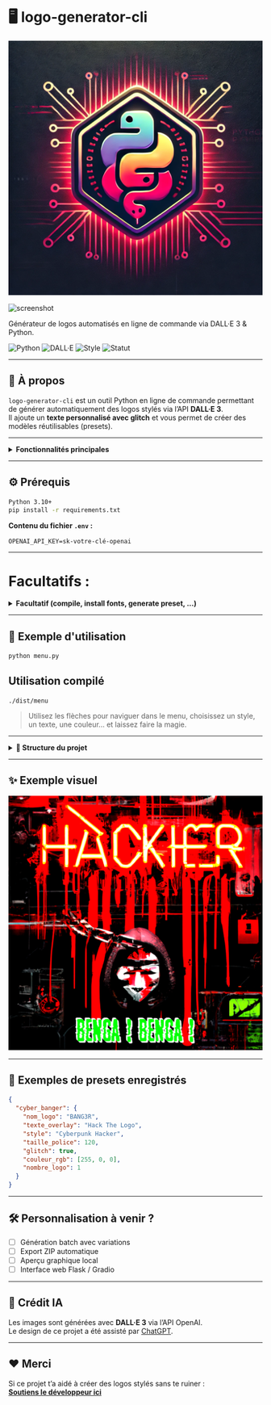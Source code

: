 # 🖥️ logo-generator-cli

![logo généré](https://github.com/trh4ckn0n/trkn-dalletxt/blob/main/file-UETRhDsEArgP4nvX2cuFBF.WEBP)

![screenshot](https://l.top4top.io/p_3387zre6b0.jpg)


Générateur de logos automatisés en ligne de commande via DALL·E 3 & Python.


![Python](https://img.shields.io/badge/python-3.10+-blue?style=flat-square)
![DALL·E](https://img.shields.io/badge/DALL·E-3-purple?style=flat-square)
![Style](https://img.shields.io/badge/style-cyberpunk-red?style=flat-square)
![Statut](https://img.shields.io/badge/status-en%20développement-orange?style=flat-square)

---

## 🚀 À propos

`logo-generator-cli` est un outil Python en ligne de commande permettant de générer automatiquement des logos stylés via l’API **DALL·E 3**.  
Il ajoute un **texte personnalisé avec glitch** et vous permet de créer des modèles réutilisables (presets).

---

<details>
<summary><strong>Fonctionnalités principales</strong></summary>

- Génération d’images DALL·E 3 en 1:1
- Ajout de texte stylisé (police, taille, couleur, glitch)
- Interface CLI interactive
- Enregistrement & rechargement de modèles
- Gestion des presets (afficher, modifier, supprimer)
- Copie automatique vers `/var/www/html/` si besoin

</details>

---

## ⚙️ Prérequis

```bash
Python 3.10+
pip install -r requirements.txt
```

**Contenu du fichier `.env` :**

```env
OPENAI_API_KEY=sk-votre-clé-openai
```

---

# Facultatifs :
<details>
<summary><strong>Facultatif (compile, install fonts, generate preset, ...)</strong></summary>

**Fonts:**
```
bash installfont.sh
```

**Add a Preset dans `presets.json` :** 
```
bash add-preset.sh
```

### Compiler (facultatif)

```bash
pyinstaller --onefile --add-data "presets.json:." menu.py
```
</details>

---

## 🧠 Exemple d'utilisation

```bash
python menu.py
```

## Utilisation compilé

```
./dist/menu
```

> Utilisez les flèches pour naviguer dans le menu, choisissez un style, un texte, une couleur... et laissez faire la magie.

---

<details>
<summary><strong>📁 Structure du projet</strong></summary>

```
logo-generator-cli/
│
├── menu.py                 # Menu principal
├── presets.py              # Logique de génération + gestion
├── presets.json            # Modèles sauvegardés (auto)
├── uploads/
│   └── Glitch_Paradise.ttf # Police glitch personnalisée
├── .env                    # Clé API OpenAI
├── README.md               # Ce fichier
```

</details>

---

## ✨ Exemple visuel

![logo généré](https://github.com/trh4ckn0n/trkn-dalletxt/blob/main/trknlog_1%20(2).png)

---

## 🧩 Exemples de presets enregistrés

```json
{
  "cyber_banger": {
    "nom_logo": "BANG3R",
    "texte_overlay": "Hack The Logo",
    "style": "Cyberpunk Hacker",
    "taille_police": 120,
    "glitch": true,
    "couleur_rgb": [255, 0, 0],
    "nombre_logo": 1
  }
}
```

---

## 🛠️ Personnalisation à venir ?

- [ ] Génération batch avec variations
- [ ] Export ZIP automatique
- [ ] Aperçu graphique local
- [ ] Interface web Flask / Gradio

---

## 🤖 Crédit IA

Les images sont générées avec **DALL·E 3** via l’API OpenAI.  
Le design de ce projet a été assisté par [ChatGPT](https://openai.com/chatgpt).

---

## ❤️ Merci

Si ce projet t’a aidé à créer des logos stylés sans te ruiner :  
**[Soutiens le développeur ici](https://buy.stripe.com/eVa6ptg4efka8wgcMM)**
